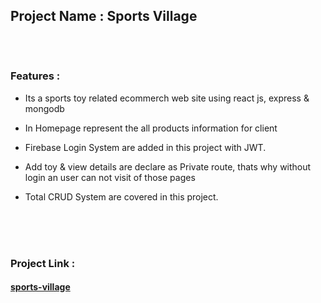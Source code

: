  
## Project Name : Sports Village <br><br><br>  

### Features : 
- Its a sports toy related ecommerch web site using react js, express & mongodb<br>

- In Homepage represent the all products  information for client<br>

- Firebase Login System are added in this project with JWT.

- Add toy & view details are declare as Private route, thats why without login an user can not visit of those pages 

- Total CRUD System are covered in this project. <br>

<br><br><br>
### Project Link :   

#### [sports-village](https://sports-village-auth.web.app/) 